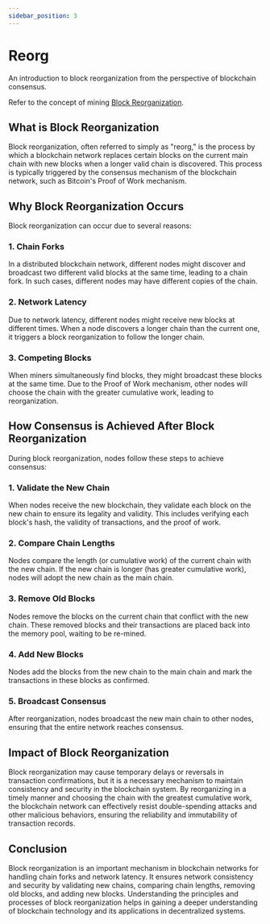 ```yaml
---
sidebar_position: 3
---
```


# Reorg

An introduction to block reorganization from the perspective of blockchain consensus.

Refer to the concept of mining [Block Reorganization](../../../mining/concepts/reorg-orphan-51attack.md).

## What is Block Reorganization

Block reorganization, often referred to simply as "reorg," is the process by which a blockchain network replaces certain
blocks on the current main chain with new blocks when a longer valid chain is discovered. This process is typically
triggered by the consensus mechanism of the blockchain network, such as Bitcoin's Proof of Work mechanism.

## Why Block Reorganization Occurs

Block reorganization can occur due to several reasons:

### 1. Chain Forks

In a distributed blockchain network, different nodes might discover and broadcast two different valid blocks at the same
time, leading to a chain fork. In such cases, different nodes may have different copies of the chain.

### 2. Network Latency

Due to network latency, different nodes might receive new blocks at different times. When a node discovers a longer
chain than the current one, it triggers a block reorganization to follow the longer chain.

### 3. Competing Blocks

When miners simultaneously find blocks, they might broadcast these blocks at the same time. Due to the Proof of Work
mechanism, other nodes will choose the chain with the greater cumulative work, leading to reorganization.

## How Consensus is Achieved After Block Reorganization

During block reorganization, nodes follow these steps to achieve consensus:

### 1. Validate the New Chain

When nodes receive the new blockchain, they validate each block on the new chain to ensure its legality and validity.
This includes verifying each block's hash, the validity of transactions, and the proof of work.

### 2. Compare Chain Lengths

Nodes compare the length (or cumulative work) of the current chain with the new chain. If the new chain is longer (has
greater cumulative work), nodes will adopt the new chain as the main chain.

### 3. Remove Old Blocks

Nodes remove the blocks on the current chain that conflict with the new chain. These removed blocks and their
transactions are placed back into the memory pool, waiting to be re-mined.

### 4. Add New Blocks

Nodes add the blocks from the new chain to the main chain and mark the transactions in these blocks as confirmed.

### 5. Broadcast Consensus

After reorganization, nodes broadcast the new main chain to other nodes, ensuring that the entire network reaches
consensus.

## Impact of Block Reorganization

Block reorganization may cause temporary delays or reversals in transaction confirmations, but it is a necessary
mechanism to maintain consistency and security in the blockchain system. By reorganizing in a timely manner and choosing
the chain with the greatest cumulative work, the blockchain network can effectively resist double-spending attacks and
other malicious behaviors, ensuring the reliability and immutability of transaction records.

## Conclusion

Block reorganization is an important mechanism in blockchain networks for handling chain forks and network latency. It
ensures network consistency and security by validating new chains, comparing chain lengths, removing old blocks, and
adding new blocks. Understanding the principles and processes of block reorganization helps in gaining a deeper
understanding of blockchain technology and its applications in decentralized systems.
